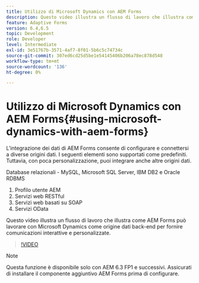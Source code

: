 ```yaml
---
title: Utilizzo di Microsoft Dynamics con AEM Forms
description: Questo video illustra un flusso di lavoro che illustra come AEM Forms può lavorare con Microsoft Dynamics come origine dati back-end per fornire comunicazioni interattive e personalizzate.
feature: Adaptive Forms
version: 6.4,6.5
topic: Development
role: Developer
level: Intermediate
exl-id: 3e51767b-3571-4af7-8f01-5b6c5c74734c
source-git-commit: 307ed6cd25d5be1e54145406b206a78ec878d548
workflow-type: tm+mt
source-wordcount: '136'
ht-degree: 0%

---
```


# Utilizzo di Microsoft Dynamics con AEM Forms{#using-microsoft-dynamics-with-aem-forms}

L’integrazione dei dati di AEM Forms consente di configurare e connettersi a diverse origini dati. I seguenti elementi sono supportati come predefiniti. Tuttavia, con poca personalizzazione, puoi integrare anche altre origini dati.

Database relazionali - MySQL, Microsoft SQL Server, IBM DB2 e Oracle RDBMS
1. Profilo utente AEM
1. Servizi web RESTful
1. Servizi web basati su SOAP
1. Servizi OData

Questo video illustra un flusso di lavoro che illustra come AEM Forms può lavorare con Microsoft Dynamics come origine dati back-end per fornire comunicazioni interattive e personalizzate.

>[!VIDEO](https://video.tv.adobe.com/v/20971?quality=9&learn=on)

>[!NOTE]
>
>Questa funzione è disponibile solo con AEM 6.3 FP1 e successivi. Assicurati di installare il componente aggiuntivo AEM Forms prima di configurare.
